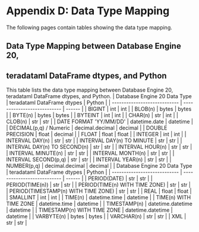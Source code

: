 # Appendix D: Data Type Mapping

The following pages contain tables showing the data type mapping.
## Data Type Mapping between Database Engine 20,
## teradataml DataFrame dtypes, and Python
This table lists the data type mapping between Database Engine 20, teradataml DataFrame dtypes,
and Python.
| Database Engine 20 Data Type | teradataml DataFrame dtypes | Python |
| ---------------------------- | --------------------------- | ------ |
| BIGINT | int | int |
| BLOB(n) | bytes | bytes |
| BYTE(n) | bytes | bytes |
| BYTEINT | int | int |
| CHAR(n) | str | int |
| CLOB(n) | str | str |
| DATE FORMAT 'YY/MM/DD' | datetime.date | datetime |
| DECIMAL(p,q) / Numeric | decimal.decimal | decimal |
| DOUBLE PRECISION | float | decimal |
| FLOAT | float | float |
| INTEGER | int | int |
| INTERVAL DAY(n) | str | str |
| INTERVAL DAY(n) TO MINUTE | str | str |
| INTERVAL DAY(n) TO SECOND(n) | str | str |
| INTERVAL HOUR(n) | str | str |
| INTERVAL MINUTE(n) | str | str |
| INTERVAL MONTH(n) | str | str |
| INTERVAL SECOND(p,q) | str | str |
| INTERVAL YEAR(n) | str | str |
| NUMBER(p,q) | decimal.decimal | decimal |
| Database Engine 20 Data Type | teradataml DataFrame dtypes | Python |
| ---------------------------- | --------------------------- | ------ |
| PERIOD(DATE) | str | str |
| PERIOD(TIME(n)) | str | str |
| PERIOD(TIME(n) WITH TIME ZONE) | str | str |
| PERIOD(TIMESTAMP(n) WITH TIME ZONE) | str | str |
| REAL | float | float |
| SMALLINT | int | int |
| TIME(n) | datetime.time | datetime |
| TIME(n) WITH TIME ZONE | datetime.time | datetime |
| TIMESTAMP(n) | datetime.datetime | datetime |
| TIMESTAMP(n) WITH TIME ZONE | datetime.datetime | datetime |
| VARBYTE(n) | bytes | bytes |
| VARCHAR(n) | str | str |
| XML | str | str |